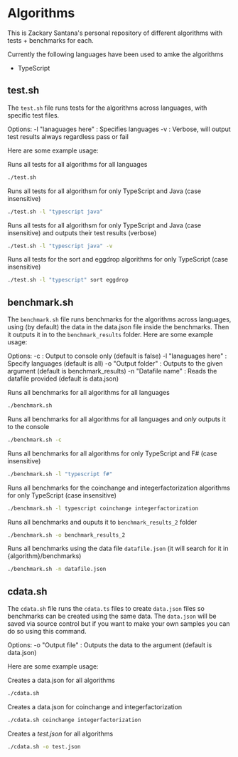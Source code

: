 # Algorithms

This is Zackary Santana's personal repository of different algorithms with tests + benchmarks for each.

Currently the following languages have been used to amke the algorithms
- TypeScript

## test.sh

The `test.sh` file runs tests for the algorithms across languages, with specific test files.

Options:
-l "lanaguages here" : Specifies languages
-v : Verbose, will output test results always regardless pass or fail

Here are some example usage:

Runs all tests for all algorithms for all languages
```bash
./test.sh
```

Runs all tests for all algorithsm for only TypeScript and Java (case insensitive)
```bash
./test.sh -l "typescript java"
```

Runs all tests for all algorithsm for only TypeScript and Java (case insensitive) and outputs their test results (verbose)
```bash
./test.sh -l "typescript java" -v
```

Runs all tests for the sort and eggdrop algorithms for only TypeScript (case insensitive)
```bash
./test.sh -l "typescript" sort eggdrop
```

## benchmark.sh

The `benchmark.sh` file runs benchmarks for the algorithms across languages, using (by default) the data in the data.json file inside the benchmarks. Then it outputs it in to the `benchmark_results` folder. Here are some example usage:

Options:
-c : Output to console only (default is false)
-l "lanaguages here" : Specify languages (default is all)
-o "Output folder" : Outputs to the given argument (default is benchmark_results)
-n "Datafile name" : Reads the datafile provided (default is data.json)

Runs all benchmarks for all algorithms for all languages
```bash
./benchmark.sh
```

Runs all benchmarks for all algorithms for all languages and _only_ outputs it to the console
```bash
./benchmark.sh -c
```

Runs all benchmarks for all algorithms for only TypeScript and F# (case insensitive)
```bash
./benchmark.sh -l "typescript f#"
```

Runs all benchmarks for the coinchange and integerfactorization algorithms for only TypeScript (case insensitive)
```bash
./benchmark.sh -l typescript coinchange integerfactorization
```

Runs all benchmarks and ouputs it to `benchmark_results_2` folder
```bash
./benchmark.sh -o benchmark_results_2
```

Runs all benchmarks using the data file `datafile.json` (it will search for it in {algorithm}/benchmarks)
```bash
./benchmark.sh -n datafile.json
```

## cdata.sh

The `cdata.sh` file runs the `cdata.ts` files to create `data.json` files so benchmarks can be created using the same data. The `data.json` will be saved via source control but if you want to make your own samples you can do so using this command.

Options:
-o "Output file" : Outputs the data to the argument (default is data.json)

Here are some example usage:

Creates a data.json for all algorithms
```bash
./cdata.sh
```

Creates a data.json for coinchange and integerfactorization
```bash
./cdata.sh coinchange integerfactorization
```

Creates a *test.json* for all algorithms
```bash
./cdata.sh -o test.json
```